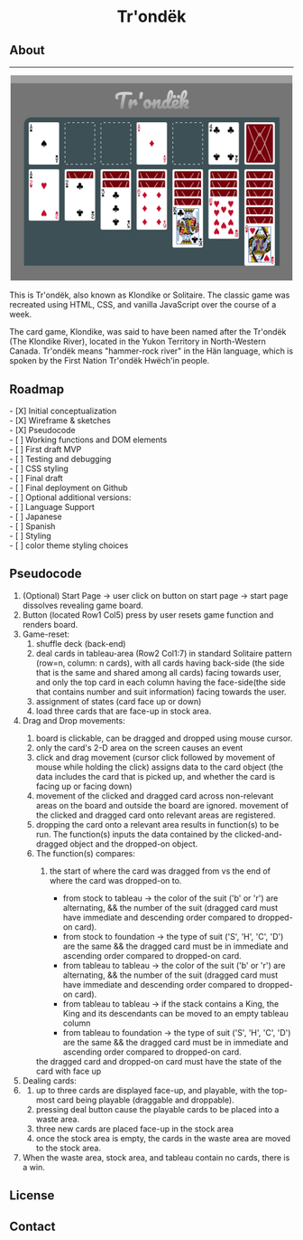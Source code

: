 <h1 align="center"> Tr'ondëk </h1>

<h2>About</h2>
<hr>
<div align="center"> <img src="README_files/prototype-01.png" width='500'></div>

This is Tr'ondëk, also known as Klondike or Solitaire. 
The classic game was recreated using HTML, CSS, and vanilla JavaScript over the course of a week. 

The card game, Klondike, was said to have been named after the Tr'ondëk (The Klondike River), located in the Yukon Territory in North-Western Canada. 
Tr'ondëk means "hammer-rock river" in the Hän language, which is spoken by the First Nation Tr'ondëk Hwëch'in people. 

<h2>Roadmap</h2>
- [X] Initial conceptualization<br>
- [X] Wireframe & sketches<br>
- [X] Pseudocode<br>
- [ ] Working functions and DOM elements<br>
- [ ] First draft MVP<br>
- [ ] Testing and debugging<br>
- [ ] CSS styling<br>
- [ ] Final draft<br>
- [ ] Final deployment on Github<br>
- [ ] Optional additional versions:<br>
    - [ ] Language Support<br>
      - [ ] Japanese<br>
      - [ ] Spanish<br>
    - [ ] Styling<br>
      - [ ] color theme styling choices<br>

<h2>Pseudocode</h2>
<ol>
<li>(Optional) Start Page -> user click on button on start page -> start page dissolves revealing game board.</li>
<li>Button (located Row1 Col5) press by user resets game function and renders board.</li>
<li>Game-reset:
    <ol>
    <li>shuffle deck (back-end)</li>
    <li>deal cards in tableau-area (Row2 Col1:7) in standard Solitaire pattern (row=n, column: n cards), with all cards having back-side (the side that is the same and shared among all cards) facing towards user, and only the top card in each column having the face-side(the side that contains number and suit information) facing towards the user.</li>
    <li>assignment of states (card face up or down)</li>
    <li>load three cards that are face-up in stock area.</li>
    </ol></li>
<li>Drag and Drop movements:</li>
    <ol>
    <li>board is clickable, can be dragged and dropped using mouse cursor.</li>
    <li>only the card's 2-D area on the screen causes an event </li>
    <li>click and drag movement (cursor click followed by movement of mouse while holding the click) assigns data to the card object (the data includes the card that is picked up, and whether the card is facing up or facing down)</li>
    <li>movement of the clicked and dragged card across non-relevant areas on the board and outside the board are ignored. movement of the clicked and dragged card onto relevant areas are registered.</li>
    <li>dropping the card onto a relevant area results in function(s) to be run. The function(s) inputs the data contained by the clicked-and-dragged object and the dropped-on object.</li>
    <li>The function(s) compares:</li>
        <ol>
        <li>the start of where the card was dragged from vs the end of where the card was dropped-on to.</li>
            <ul>
            <li>from stock to tableau -> the color of the suit ('b' or 'r') are alternating, && the number of the suit (dragged card must have immediate and descending order compared to dropped-on card).</li>
            <li>from stock to foundation -> the type of suit ('S', 'H', 'C', 'D') are the same && the dragged card must be in immediate and ascending order compared to dropped-on card.</li>
            <li>from tableau to tableau -> the color of the suit ('b' or 'r') are alternating, && the number of the suit (dragged card must have immediate and descending order compared to dropped-on card).</li>
            <li>from tableau to tableau -> if the stack contains a King, the King and its descendants can be moved to an empty tableau column </li>
            <li>from tableau to foundation -> the type of suit ('S', 'H', 'C', 'D') are the same && the dragged card must be in immediate and ascending order compared to dropped-on card.</li>
            </ul>
        </ol> the dragged card and dropped-on card must have the state of the card with face up<br>  
    </ol>
<li>Dealing cards:<li>
    <ol>
    <li>up to three cards are displayed face-up, and playable, with the top-most card being playable (draggable and droppable).</li>
    <li>pressing deal button cause the playable cards to be placed into a waste area.</li>
    <li>three new cards are placed face-up in the stock area</li>
    <li>once the stock area is empty, the cards in the waste area are moved to the stock area.</li>
    </ol>
<li>When the waste area, stock area, and tableau contain no cards, there is a win. </li>
</ol>

<h2>License</h2>

<h2>Contact</h2>
